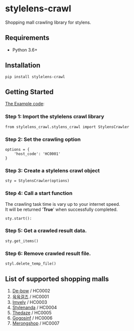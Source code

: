 stylelens-crawl
========
Shopping mall crawling library for stylens.

Requirements
------------------
* Python 3.6+

Installation
------------------
    pip install stylelens-crawl

Getting Started
------------------
[The Example code](test/test.py):

### Step 1: Import the stylelens crawl library
    from stylelens_crawl.stylens_crawl import StylensCrawler

### Step 2: Set the crawling option
    options = {
        'host_code': 'HC0001'
    }
 

### Step 3: Create a stylelens crawl object
    sty = StylensCrawler(options)


### Step 4: Call a start function
The crawling task time is vary up to your internet speed.<br/>
It will be returned '<b>True</b>' when successfully completed. 

    sty.start():

### Step 5: Get a crawled result data.
    sty.get_items()

### Step 6: Remove crawled result file. 
    styl.delete_temp_file()
    
List of supported shopping malls
------------------
1. [De-bow](http://de-bow.co.kr) / HC0002
2. [육육걸즈](http://66girls.co.kr) / HC0001
3. [Imvely](http://www.imvely.com/) / HC0003
4. [Stylenanda](http://stylenanda.com/) / HC0004
5. [Thedaze](http://thedaze.kr) / HC0005
6. [Gogosinf](http://ggsing.com/) / HC0006
7. [Merongshop](http://merongshop.com) / HC0007